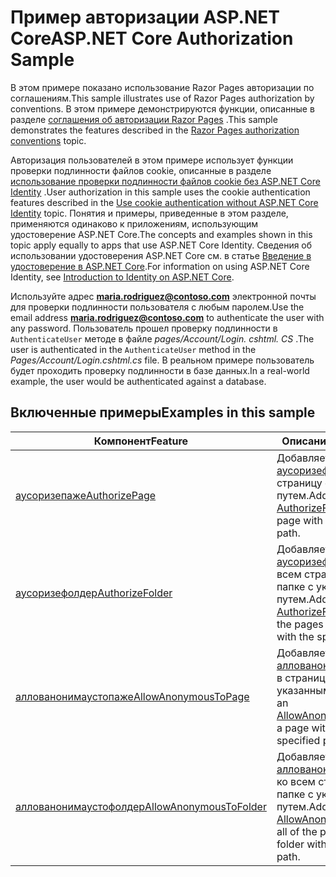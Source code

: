 # <a name="aspnet-core-authorization-sample"></a><span data-ttu-id="998e1-101">Пример авторизации ASP.NET Core</span><span class="sxs-lookup"><span data-stu-id="998e1-101">ASP.NET Core Authorization Sample</span></span>

<span data-ttu-id="998e1-102">В этом примере показано использование Razor Pages авторизации по соглашениям.</span><span class="sxs-lookup"><span data-stu-id="998e1-102">This sample illustrates use of Razor Pages authorization by conventions.</span></span> <span data-ttu-id="998e1-103">В этом примере демонстрируются функции, описанные в разделе [соглашения об авторизации Razor Pages](https://docs.microsoft.com/aspnet/core/security/authorization/razor-pages-authorization) .</span><span class="sxs-lookup"><span data-stu-id="998e1-103">This sample demonstrates the features described in the [Razor Pages authorization conventions](https://docs.microsoft.com/aspnet/core/security/authorization/razor-pages-authorization) topic.</span></span>

<span data-ttu-id="998e1-104">Авторизация пользователей в этом примере использует функции проверки подлинности файлов cookie, описанные в разделе [использование проверки подлинности файлов cookie без ASP.NET Core Identity](https://docs.microsoft.com/aspnet/core/security/authentication/cookie) .</span><span class="sxs-lookup"><span data-stu-id="998e1-104">User authorization in this sample uses the cookie authentication features described in the [Use cookie authentication without ASP.NET Core Identity](https://docs.microsoft.com/aspnet/core/security/authentication/cookie) topic.</span></span> <span data-ttu-id="998e1-105">Понятия и примеры, приведенные в этом разделе, применяются одинаково к приложениям, использующим удостоверение ASP.NET Core.</span><span class="sxs-lookup"><span data-stu-id="998e1-105">The concepts and examples shown in this topic apply equally to apps that use ASP.NET Core Identity.</span></span> <span data-ttu-id="998e1-106">Сведения об использовании удостоверения ASP.NET Core см. в статье [Введение в удостоверение в ASP.NET Core](https://docs.microsoft.com/aspnet/core/security/authentication/identity).</span><span class="sxs-lookup"><span data-stu-id="998e1-106">For information on using ASP.NET Core Identity, see [Introduction to Identity on ASP.NET Core](https://docs.microsoft.com/aspnet/core/security/authentication/identity).</span></span>

<span data-ttu-id="998e1-107">Используйте адрес **maria.rodriguez@contoso.com** электронной почты для проверки подлинности пользователя с любым паролем.</span><span class="sxs-lookup"><span data-stu-id="998e1-107">Use the email address **maria.rodriguez@contoso.com** to authenticate the user with any password.</span></span> <span data-ttu-id="998e1-108">Пользователь прошел проверку подлинности в `AuthenticateUser` методе в файле *pages/Account/Login. cshtml. CS* .</span><span class="sxs-lookup"><span data-stu-id="998e1-108">The user is authenticated in the `AuthenticateUser` method in the *Pages/Account/Login.cshtml.cs* file.</span></span> <span data-ttu-id="998e1-109">В реальном примере пользователь будет проходить проверку подлинности в базе данных.</span><span class="sxs-lookup"><span data-stu-id="998e1-109">In a real-world example, the user would be authenticated against a database.</span></span>

## <a name="examples-in-this-sample"></a><span data-ttu-id="998e1-110">Включенные примеры</span><span class="sxs-lookup"><span data-stu-id="998e1-110">Examples in this sample</span></span>

| <span data-ttu-id="998e1-111">Компонент</span><span class="sxs-lookup"><span data-stu-id="998e1-111">Feature</span></span> | <span data-ttu-id="998e1-112">Описание</span><span class="sxs-lookup"><span data-stu-id="998e1-112">Description</span></span> |
| --- | --- |
| [<span data-ttu-id="998e1-113">аусоризепаже</span><span class="sxs-lookup"><span data-stu-id="998e1-113">AuthorizePage</span></span>](https://docs.microsoft.com/dotnet/api/microsoft.extensions.dependencyinjection.pageconventioncollectionextensions.authorizepage) | <span data-ttu-id="998e1-114">Добавляет [аусоризефилтер](https://docs.microsoft.com/dotnet/api/microsoft.aspnetcore.mvc.authorization.authorizefilter) на страницу с указанным путем.</span><span class="sxs-lookup"><span data-stu-id="998e1-114">Adds an [AuthorizeFilter](https://docs.microsoft.com/dotnet/api/microsoft.aspnetcore.mvc.authorization.authorizefilter) to the page with the specified path.</span></span> |
| [<span data-ttu-id="998e1-115">аусоризефолдер</span><span class="sxs-lookup"><span data-stu-id="998e1-115">AuthorizeFolder</span></span>](https://docs.microsoft.com/dotnet/api/microsoft.extensions.dependencyinjection.pageconventioncollectionextensions.authorizefolder) | <span data-ttu-id="998e1-116">Добавляет [аусоризефилтер](https://docs.microsoft.com/dotnet/api/microsoft.aspnetcore.mvc.authorization.authorizefilter) ко всем страницам в папке с указанным путем.</span><span class="sxs-lookup"><span data-stu-id="998e1-116">Adds an [AuthorizeFilter](https://docs.microsoft.com/dotnet/api/microsoft.aspnetcore.mvc.authorization.authorizefilter) to all of the pages in a folder with the specified path.</span></span> |
| [<span data-ttu-id="998e1-117">аллованонимаустопаже</span><span class="sxs-lookup"><span data-stu-id="998e1-117">AllowAnonymousToPage</span></span>](https://docs.microsoft.com/dotnet/api/microsoft.extensions.dependencyinjection.pageconventioncollectionextensions.allowanonymoustopage) | <span data-ttu-id="998e1-118">Добавляет [аллованонимаусфилтер](https://docs.microsoft.com/dotnet/api/microsoft.aspnetcore.mvc.authorization.allowanonymousfilter) в страницу с указанным путем.</span><span class="sxs-lookup"><span data-stu-id="998e1-118">Adds an [AllowAnonymousFilter](https://docs.microsoft.com/dotnet/api/microsoft.aspnetcore.mvc.authorization.allowanonymousfilter) to a page with the specified path.</span></span> |
| [<span data-ttu-id="998e1-119">аллованонимаустофолдер</span><span class="sxs-lookup"><span data-stu-id="998e1-119">AllowAnonymousToFolder</span></span>](https://docs.microsoft.com/dotnet/api/microsoft.extensions.dependencyinjection.pageconventioncollectionextensions.allowanonymoustofolder) | <span data-ttu-id="998e1-120">Добавляет [аллованонимаусфилтер](https://docs.microsoft.com/dotnet/api/microsoft.aspnetcore.mvc.authorization.allowanonymousfilter) ко всем страницам в папке с указанным путем.</span><span class="sxs-lookup"><span data-stu-id="998e1-120">Adds an [AllowAnonymousFilter](https://docs.microsoft.com/dotnet/api/microsoft.aspnetcore.mvc.authorization.allowanonymousfilter) to all of the pages in a folder with the specified path.</span></span> |
